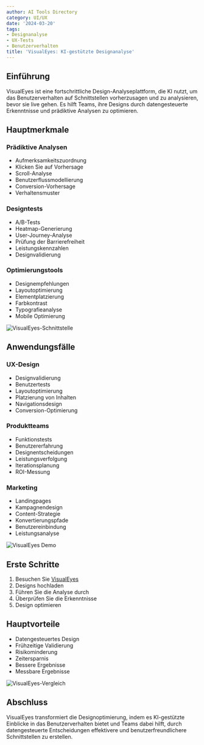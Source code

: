 ```yaml
---
author: AI Tools Directory
category: UI/UX
date: '2024-03-20'
tags:
- Designanalyse
- UX-Tests
- Benutzerverhalten
title: 'VisualEyes: KI-gestützte Designanalyse'
---
```


## Einführung

VisualEyes ist eine fortschrittliche Design-Analyseplattform, die KI nutzt, um das Benutzerverhalten auf Schnittstellen vorherzusagen und zu analysieren, bevor sie live gehen. Es hilft Teams, ihre Designs durch datengesteuerte Erkenntnisse und prädiktive Analysen zu optimieren.

## Hauptmerkmale

### Prädiktive Analysen
- Aufmerksamkeitszuordnung
- Klicken Sie auf Vorhersage
- Scroll-Analyse
- Benutzerflussmodellierung
- Conversion-Vorhersage
- Verhaltensmuster

### Designtests
- A/B-Tests
- Heatmap-Generierung
- User-Journey-Analyse
- Prüfung der Barrierefreiheit
- Leistungskennzahlen
- Designvalidierung

### Optimierungstools
- Designempfehlungen
- Layoutoptimierung
- Elementplatzierung
- Farbkontrast
- Typografieanalyse
- Mobile Optimierung

![VisualEyes-Schnittstelle](/imgs/visualeyes/interface.jpg)

## Anwendungsfälle

### UX-Design
- Designvalidierung
- Benutzertests
- Layoutoptimierung
- Platzierung von Inhalten
- Navigationsdesign
- Conversion-Optimierung

### Produktteams
- Funktionstests
- Benutzererfahrung
- Designentscheidungen
- Leistungsverfolgung
- Iterationsplanung
- ROI-Messung

### Marketing
- Landingpages
- Kampagnendesign
- Content-Strategie
- Konvertierungspfade
- Benutzereinbindung
- Leistungsanalyse

![VisualEyes Demo](/imgs/visualeyes/demo.jpg)

## Erste Schritte

1. Besuchen Sie [VisualEyes](https://visualeyes.design)
2. Designs hochladen
3. Führen Sie die Analyse durch
4. Überprüfen Sie die Erkenntnisse
5. Design optimieren

## Hauptvorteile

- Datengesteuertes Design
- Frühzeitige Validierung
- Risikominderung
- Zeitersparnis
- Bessere Ergebnisse
- Messbare Ergebnisse

![VisualEyes-Vergleich](/imgs/visualeyes/comparison.jpg)

## Abschluss

VisualEyes transformiert die Designoptimierung, indem es KI-gestützte Einblicke in das Benutzerverhalten bietet und Teams dabei hilft, durch datengesteuerte Entscheidungen effektivere und benutzerfreundlichere Schnittstellen zu erstellen.